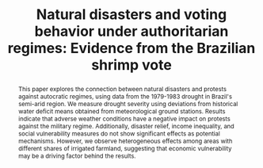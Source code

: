 ---
title        : "Natural disasters and voting behavior under authoritarian regimes: Evidence from the Brazilian shrimp vote"
collection   : publications
permalink    : /publications/natural-disasters-and-voting-behavior
doilink      : https://doi.org/10.1016/j.jebo.2025.106998
journal      : "Journal of Economic Behavior and Organization"
year         : "2025 <br>"
coauthors    : {"Renata Caldas" : "https://sites.google.com/site/renatamcaldas/",
                "Francisco Cavalcanti" : "https://sites.google.com/view/franciscocavalcanti/" ,
                "Rodrigo Schneider" : "https://sites.google.com/view/rodrigoaraujoschneider"}
buttons      : 
    wppdf    : 
    srrn     : https://papers.ssrn.com/sol3/papers.cfm?abstract_id=4249006
    scholar  : 
abstract     : "This paper explores the connection between natural disasters and protests against autocratic regimes, using data from the 1979-1983 drought in Brazil's semi-arid region. We measure drought severity using deviations from historical water deficit means obtained from meteorological ground stations. Results indicate that adverse weather conditions have a negative impact on protests against the military regime. Additionally, disaster relief, income inequality, and social vulnerability measures do not show significant effects as potential mechanisms. However, we observe heterogeneous effects among areas with different shares of irrigated farmland, suggesting that economic vulnerability may be a driving factor behind the results."
presentations: {Annual Conference of the Society for the Advancement of Economic Theory (2022), 
                4th Florida Workshop in Applied and Theoretical Economics (2022), 
                PUC-Rio (2023),
                Sustain-A-Bull Series - USF (2023), 
                UFPE/PIMES (2023),  
                Universidade Catolica de Brasilia (2023),  
                5th Florida Workshop in Applied and Theoretical Economics (2023),  
                LACEA Meeting (2023),
                Society for Institutional & Organizational Economics}  
---